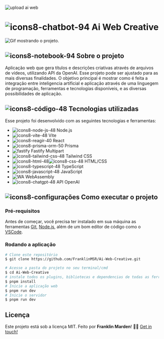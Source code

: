 
![upload ai web](https://github.com/FranklinMSR/Ai-Web-Creative/assets/127708250/58814b0b-897d-4d35-9b9a-7a4c9afb3b0e)

# ![icons8-chatbot-94](https://github.com/FranklinMSR/Web-Shorts-Summary/assets/127708250/2fa5b586-fcc5-4272-930f-2d703adedbaf) Ai Web Creative
![Gif mostrando o projeto.](public/aplication.gif)
## ![icons8-notebook-94](https://github.com/FranklinMSR/Web-Shorts-Summary/assets/127708250/d1e28924-a173-4d23-b594-e347e218f22b) Sobre o projeto
Aplicação web que gera títulos e descrições criativas através de arquivos de vídeos, utilizando API da OpenAI. Esse projeto pode ser ajustado para as mais diversas finalidades. O objetivo principal é mostrar como é feita a integração entre inteligencia artificial e aplicação através de uma linguegem de programação, ferramentas e tecnologias disponíveis, e as diversas possibilidades de aplicação.
## ![icons8-código-48](https://github.com/FranklinMSR/Web-Shorts-Summary/assets/127708250/c026d7c2-869a-416b-ac75-09919dd86f7a) Tecnologias utilizadas
Esse projeto foi desenvolvido com as seguintes tecnologias e ferramentas:
<br>
- ![icons8-node-js-48](https://github.com/FranklinMSR/Web-Shorts-Summary/assets/127708250/e0e59936-fddd-4e19-8128-da503dbb645e) Node.js
- ![icons8-vite-48](https://github.com/FranklinMSR/Ai-Web-Creative/assets/127708250/dced3f95-0981-460f-b735-c5a0e9a615ef) Vite
- ![icons8-reagir-40](https://github.com/FranklinMSR/Ai-Web-Creative/assets/127708250/a695dc3b-72eb-4f77-8e49-b7674e15c9c4) React
- ![icons8-prisma-orm-50](https://github.com/FranklinMSR/Ai-Web-Creative/assets/127708250/2799c126-7ca1-4bd7-81f3-5aac908f519a) Prisma
- ![fastify](https://github.com/FranklinMSR/Ai-Web-Creative/assets/127708250/b37f6d00-2834-410c-8344-f4d28d987d4b) Fastify Multipart
- ![icons8-tailwind-css-48](https://github.com/FranklinMSR/Ai-Web-Creative/assets/127708250/72d4f54a-c788-494d-84d4-cae0f3923eea) Tailwind CSS
- ![icons8-html-48](https://github.com/FranklinMSR/Web-Shorts-Summary/assets/127708250/f622e71c-8085-4af7-a83b-0f369b3b8b9e)![icons8-css-48](https://github.com/FranklinMSR/Web-Shorts-Summary/assets/127708250/02d2184c-0fc6-4600-9fbc-1ef486f141fb) HTML/CSS
- ![icons8-typescript-48](https://github.com/FranklinMSR/Ai-Web-Creative/assets/127708250/4208d50f-0a4f-418e-abdf-3d8f73c78c9f) TypeScript
- ![icons8-javascript-48](https://github.com/FranklinMSR/Web-Shorts-Summary/assets/127708250/7273f996-6de5-402f-a3bf-ff1af0ced09b) JavaScript
- ![WA](https://github.com/FranklinMSR/Ai-Web-Creative/assets/127708250/a772bb35-5c20-40ee-9c37-cd59411a4f32) WebAssembly
- ![icons8-chatgpt-48](https://github.com/FranklinMSR/Ai-Web-Creative/assets/127708250/e4349798-e894-48e4-84e0-b5e563d4cead) API OpenAI
## ![icons8-configurações](https://github.com/FranklinMSR/Web-Shorts-Summary/assets/127708250/ff59f35c-9b50-403d-88da-71c033aa6565) Como executar o projeto
### Pré-requisitos
Antes de começar, você precisa ter instalado em sua máquina as ferramentas [Git](https://git-scm.com), [Node.js](https://nodejs.org/en/), além de um bom editor de código como o [VSCode](https://code.visualstudio.com/).
### Rodando a aplicação

```bash
# Clone este repositório
$ git clone https://github.com/FranklinMSR/Ai-Web-Creative.git

# Acesse a pasta do projeto no seu terminal/cmd
$ cd Ai-Web-Creative
# instale todos os plugins, bibliotecas e dependencias de todas as ferramentas utilizadas descritas acima (altere os comandos de instalação para pnpm se optar pelo pnpm) 
$ pnpm install
# Inicie a aplicação web
$ pnpm run dev
# Inicie o servidor
$ pnpm run dev
```
## Licença
Este projeto está sob a licença MIT.
Feito por **Franklin Marden**! 👋🏻 [Get in touch!](https://github.com/FranklinMSR)
